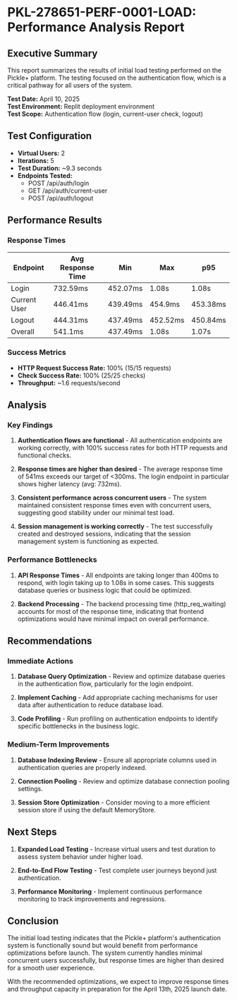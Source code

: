 # PKL-278651-PERF-0001-LOAD: Performance Analysis Report

## Executive Summary

This report summarizes the results of initial load testing performed on the Pickle+ platform. The testing focused on the authentication flow, which is a critical pathway for all users of the system.

**Test Date:** April 10, 2025  
**Test Environment:** Replit deployment environment  
**Test Scope:** Authentication flow (login, current-user check, logout)

## Test Configuration

- **Virtual Users:** 2
- **Iterations:** 5
- **Test Duration:** ~9.3 seconds
- **Endpoints Tested:**
  - POST /api/auth/login
  - GET /api/auth/current-user
  - POST /api/auth/logout

## Performance Results

### Response Times

| Endpoint | Avg Response Time | Min | Max | p95 |
|----------|-------------------|-----|-----|-----|
| Login | 732.59ms | 452.07ms | 1.08s | 1.08s |
| Current User | 446.41ms | 439.49ms | 454.9ms | 453.38ms |
| Logout | 444.31ms | 437.49ms | 452.52ms | 450.84ms |
| Overall | 541.1ms | 437.49ms | 1.08s | 1.07s |

### Success Metrics

- **HTTP Request Success Rate:** 100% (15/15 requests)
- **Check Success Rate:** 100% (25/25 checks)
- **Throughput:** ~1.6 requests/second

## Analysis

### Key Findings

1. **Authentication flows are functional** - All authentication endpoints are working correctly, with 100% success rates for both HTTP requests and functional checks.

2. **Response times are higher than desired** - The average response time of 541ms exceeds our target of <300ms. The login endpoint in particular shows higher latency (avg: 732ms).

3. **Consistent performance across concurrent users** - The system maintained consistent response times even with concurrent users, suggesting good stability under our minimal test load.

4. **Session management is working correctly** - The test successfully created and destroyed sessions, indicating that the session management system is functioning as expected.

### Performance Bottlenecks

1. **API Response Times** - All endpoints are taking longer than 400ms to respond, with login taking up to 1.08s in some cases. This suggests database queries or business logic that could be optimized.

2. **Backend Processing** - The backend processing time (http_req_waiting) accounts for most of the response time, indicating that frontend optimizations would have minimal impact on overall performance.

## Recommendations

### Immediate Actions

1. **Database Query Optimization** - Review and optimize database queries in the authentication flow, particularly for the login endpoint.

2. **Implement Caching** - Add appropriate caching mechanisms for user data after authentication to reduce database load.

3. **Code Profiling** - Run profiling on authentication endpoints to identify specific bottlenecks in the business logic.

### Medium-Term Improvements

1. **Database Indexing Review** - Ensure all appropriate columns used in authentication queries are properly indexed.

2. **Connection Pooling** - Review and optimize database connection pooling settings.

3. **Session Store Optimization** - Consider moving to a more efficient session store if using the default MemoryStore.

## Next Steps

1. **Expanded Load Testing** - Increase virtual users and test duration to assess system behavior under higher load.

2. **End-to-End Flow Testing** - Test complete user journeys beyond just authentication.

3. **Performance Monitoring** - Implement continuous performance monitoring to track improvements and regressions.

## Conclusion

The initial load testing indicates that the Pickle+ platform's authentication system is functionally sound but would benefit from performance optimizations before launch. The system currently handles minimal concurrent users successfully, but response times are higher than desired for a smooth user experience.

With the recommended optimizations, we expect to improve response times and throughput capacity in preparation for the April 13th, 2025 launch date.